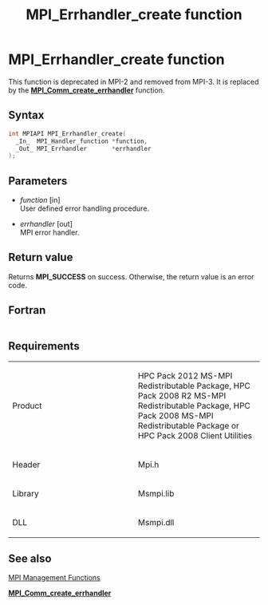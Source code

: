 ﻿---
title: MPI_Errhandler_create function
TOCTitle: MPI_Errhandler_create function
ms:assetid: 9e79d6df-6c94-44a8-aadd-e97a42dd1b6a
ms:mtpsurl: https://msdn.microsoft.com/en-us/library/Dn473294(v=VS.85)
ms:contentKeyID: 59360840
ms.date: 03/28/2018
mtps_version: v=VS.85
f1_keywords:
- MPI_ERRHANDLER_CREATE
- mpif/MPI_ERRHANDLER_CREATE
- mpi/MPI_ERRHANDLER_CREATE
dev_langs:
- C++
- C
---

# MPI\_Errhandler\_create function

This function is deprecated in MPI-2 and removed from MPI-3. It is replaced by the [**MPI\_Comm\_create\_errhandler**](mpi-comm-create-errhandler-function.md) function.

## Syntax

``` c++
int MPIAPI MPI_Errhandler_create(
  _In_  MPI_Handler_function *function,
  _Out_ MPI_Errhandler       *errhandler
);
```

## Parameters

  - *function* \[in\]  
    User defined error handling procedure.

  - *errhandler* \[out\]  
    MPI error handler.

## Return value

Returns **MPI\_SUCCESS** on success. Otherwise, the return value is an error code.

## Fortran

``` 
```

## Requirements

<table>
<colgroup>
<col style="width: 50%" />
<col style="width: 50%" />
</colgroup>
<tbody>
<tr class="odd">
<td><p>Product</p></td>
<td><p>HPC Pack 2012 MS-MPI Redistributable Package, HPC Pack 2008 R2 MS-MPI Redistributable Package, HPC Pack 2008 MS-MPI Redistributable Package or HPC Pack 2008 Client Utilities</p></td>
</tr>
<tr class="even">
<td><p>Header</p></td>
<td>Mpi.h</td>
</tr>
<tr class="odd">
<td><p>Library</p></td>
<td>Msmpi.lib</td>
</tr>
<tr class="even">
<td><p>DLL</p></td>
<td>Msmpi.dll</td>
</tr>
</tbody>
</table>


## See also

[MPI Management Functions](mpi-management-functions.md)

[**MPI\_Comm\_create\_errhandler**](mpi-comm-create-errhandler-function.md)


